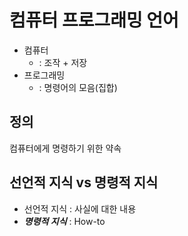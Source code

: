 # 컴퓨터 프로그래밍 언어
- 컴퓨터
  - : 조작 + 저장
- 프로그래밍
  - : 명령어의 모음(집합)

## 정의
컴퓨터에게 명령하기 위한 약속

## 선언적 지식 vs 명령적 지식
- 선언적 지식 : 사실에 대한 내용
- ***명령적 지식*** : How-to
